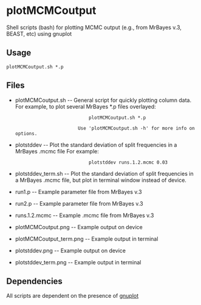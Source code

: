 plotMCMCoutput
==============

Shell scripts (bash) for plotting MCMC output (e.g., from MrBayes v.3, BEAST, etc) using gnuplot


Usage
-----

    plotMCMCoutput.sh *.p


Files
-----

* plotMCMCoutput.sh       -- General script for quickly plotting column data.
                             For example, to plot several MrBayes *.p files overlayed:

                                 plotMCMCoutput.sh *.p

                             Use 'plotMCMCoutput.sh -h' for more info on options.


* plotstddev              -- Plot the standard deviation of split frequencies in a MrBayes .mcmc file
                             For example:

                                 plotstddev runs.1.2.mcmc 0.03

* plotstddev_term.sh      -- Plot the standard deviation of split frequencies in a MrBayes .mcmc file,
                             but plot in terminal window instead of device.


* run1.p                  -- Example parameter file from MrBayes v.3
* run2.p                  -- Example parameter file from MrBayes v.3
* runs.1.2.mcmc           -- Example .mcmc file from MrBayes v.3


* plotMCMCoutput.png      -- Example output on device
* plotMCMCoutput_term.png -- Example output in terminal
* plotstddev.png          -- Example output on device
* plotstddev_term.png     -- Example output in terminal 


Dependencies
------------

All scripts are dependent on the presence of [gnuplot](http://www.gnuplot.info/)


